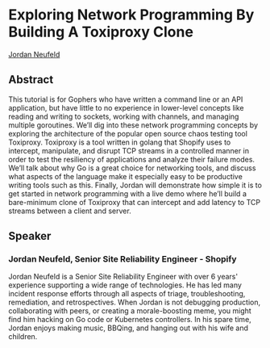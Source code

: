 # Exploring Network Programming By Building A Toxiproxy Clone

[Jordan Neufeld](https://www.linkedin.com/in/jordan-neufeld/)

## Abstract

This tutorial is for Gophers who have written a command line or an API application, but have little to no experience in lower-level concepts like reading and writing to sockets, working with channels, and managing multiple goroutines. We’ll dig into these network programming concepts by exploring the architecture of the popular open source chaos testing tool Toxiproxy. Toxiproxy is a tool written in golang that Shopify uses to intercept, manipulate, and disrupt TCP streams in a controlled manner in order to test the resiliency of applications and analyze their failure modes. We’ll talk about why Go is a great choice for networking tools, and discuss what aspects of the language make it especially easy to be productive writing tools such as this. Finally, Jordan will demonstrate how simple it is to get started in network programming with a live demo where he’ll build a bare-minimum clone of Toxiproxy that can intercept and add latency to TCP streams between a client and server.

## Speaker

### Jordan Neufeld, Senior Site Reliability Engineer - Shopify

Jordan Neufeld is a Senior Site Reliability Engineer with over 6 years' experience supporting a wide range of technologies. He has led many incident response efforts through all aspects of triage, troubleshooting, remediation, and retrospectives. When Jordan is not debugging production, collaborating with peers, or creating a morale-boosting meme, you might find him hacking on Go code or Kubernetes controllers. In his spare time, Jordan enjoys making music, BBQing, and hanging out with his wife and children.